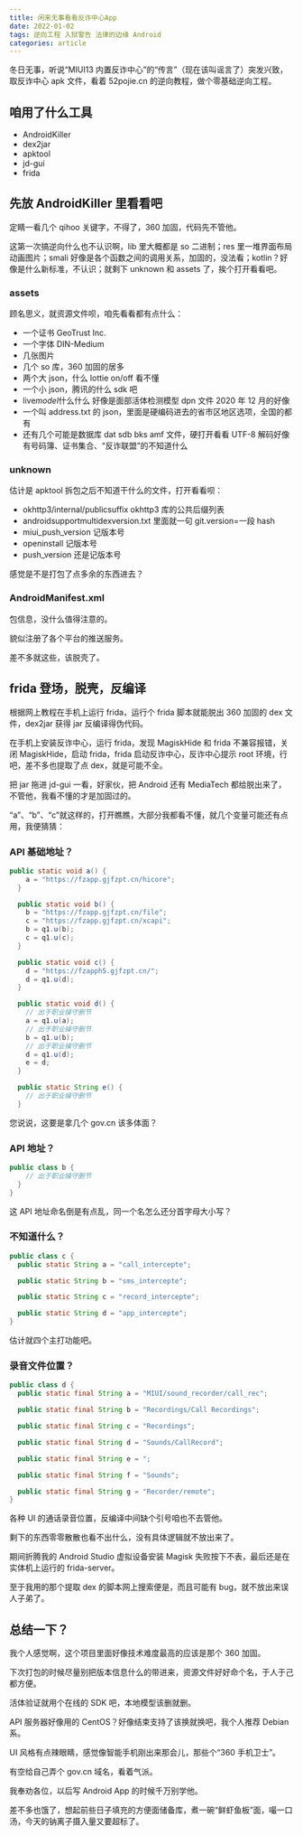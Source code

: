 ```yaml
---
title: 闲来无事看看反诈中心App
date: 2022-01-02
tags: 逆向工程 入狱警告 法律的边缘 Android
categories: article
---
```


冬日无事，听说“MIUI13 内置反诈中心”的“传言”（现在该叫谣言了）突发兴致，取反诈中心 apk 文件，看着 52pojie.cn 的逆向教程，做个零基础逆向工程。

## 咱用了什么工具

- AndroidKiller
- dex2jar
- apktool
- jd-gui
- frida

## 先放 AndroidKiller 里看看吧

定睛一看几个 qihoo 关键字，不得了，360 加固，代码先不管他。

这第一次搞逆向什么也不认识啊，lib 里大概都是 so 二进制；res 里一堆界面布局动画图片；smali 好像是各个函数之间的调用关系，加固的，没法看；kotlin？好像是什么新标准，不认识；就剩下 unknown 和 assets 了，挨个打开看看吧。

### assets

顾名思义，就资源文件呗，咱先看看都有点什么：

- 一个证书 GeoTrust Inc.
- 一个字体 DIN-Medium
- 几张图片
- 几个 so 库，360 加固的居多
- 两个大 json，什么 lottie on/off 看不懂
- 一个小 json，腾讯的什么 sdk 吧
- live*model*什么什么 好像是面部活体检测模型 dpn 文件 2020 年 12 月的好像
- 一个叫 address.txt 的 json，里面是硬编码进去的省市区地区选项，全国的都有
- 还有几个可能是数据库 dat sdb bks amf 文件，硬打开看看 UTF-8 解码好像有号码簿、证书集合、“反诈联盟”的不知道什么

### unknown

估计是 apktool 拆包之后不知道干什么的文件，打开看看呗：

- okhttp3/internal/publicsuffix okhttp3 库的公共后缀列表
- androidsupportmultidexversion.txt 里面就一句 git.version=一段 hash
- miui_push_version 记版本号
- openinstall 记版本号
- push_version 还是记版本号

感觉是不是打包了点多余的东西进去？

### AndroidManifest.xml

包信息，没什么值得注意的。

貌似注册了各个平台的推送服务。

差不多就这些，该脱壳了。

## frida 登场，脱壳，反编译

根据网上教程在手机上运行 frida，运行个 frida 脚本就能脱出 360 加固的 dex 文件，dex2jar 获得 jar 反编译得伪代码。

在手机上安装反诈中心，运行 frida，发现 MagiskHide 和 frida 不兼容报错，关闭 MagiskHide，启动 frida，frida 启动反诈中心，反诈中心提示 root 环境，行吧，差不多也提取了点 dex，就是可能不全。

把 jar 拖进 jd-gui 一看，好家伙，把 Android 还有 MediaTech 都给脱出来了，不管他，我看不懂的才是加固过的。

“a”、“b”、“c”就这样的，打开瞧瞧，大部分我都看不懂，就几个变量可能还有点用，我便猜猜：

### API 基础地址？

```java
public static void a() {
    a = "https://fzapp.gjfzpt.cn/hicore";
  }

  public static void b() {
    b = "https://fzapp.gjfzpt.cn/file";
    c = "https://fzapp.gjfzpt.cn/xcapi";
    b = q1.u(b);
    c = q1.u(c);
  }

  public static void c() {
    d = "https://fzapph5.gjfzpt.cn/";
    d = q1.u(d);
  }

  public static void d() {
    // 出于职业操守删节
    a = q1.u(a);
    // 出于职业操守删节
    b = q1.u(b);
    // 出于职业操守删节
    d = q1.u(d);
    e = d;
  }

  public static String e() {
    // 出于职业操守删节
  }
```

您说说，这要是拿几个 gov.cn 该多体面？

### API 地址？

```java
public class b {
    // 出于职业操守删节
  }
}
```

这 API 地址命名倒是有点乱，同一个名怎么还分首字母大小写？

### 不知道什么？

```java
public class c {
  public static String a = "call_intercepte";

  public static String b = "sms_intercepte";

  public static String c = "record_intercepte";

  public static String d = "app_intercepte";
}
```

估计就四个主打功能吧。

### 录音文件位置？

```java
public class d {
  public static final String a = "MIUI/sound_recorder/call_rec";

  public static final String b = "Recordings/Call Recordings";

  public static final String c = "Recordings";

  public static final String d = "Sounds/CallRecord";

  public static final String e = ";

  public static final String f = "Sounds";

  public static final String g = "Recorder/remote";
}
```

各种 UI 的通话录音位置，反编译中间缺个引号咱也不去管他。

剩下的东西零零散散也看不出什么，没有具体逻辑就不放出来了。

期间折腾我的 Android Studio 虚拟设备安装 Magisk 失败按下不表，最后还是在实体机上运行的 frida-server。

至于我用的那个提取 dex 的脚本网上搜索便是，而且可能有 bug，就不放出来误人子弟了。

## 总结一下？

我个人感觉啊，这个项目里面好像技术难度最高的应该是那个 360 加固。

下次打包的时候尽量别把版本信息什么的带进来，资源文件好好命个名，于人于己都方便。

活体验证就用个在线的 SDK 吧，本地模型该删就删。

API 服务器好像用的 CentOS？好像结束支持了该换就换吧，我个人推荐 Debian 系。

UI 风格有点辣眼睛，感觉像智能手机刚出来那会儿，那些个“360 手机卫士”。

有空给自己弄个 gov.cn 域名，看着气派。

我奉劝各位，以后写 Android App 的时候千万别学他。

差不多也饿了，想起前些日子填充的方便面储备库，煮一碗“鲜虾鱼板”面，嘬一口汤，今天的钠离子摄入量又要超标了。
